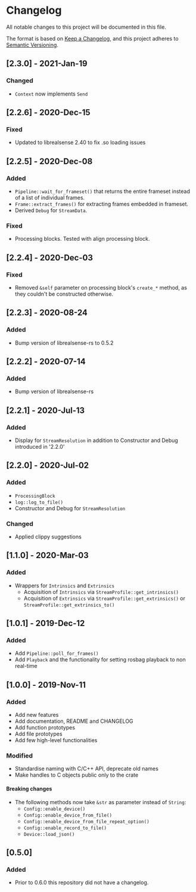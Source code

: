 # Changelog
All notable changes to this project will be documented in this file.

The format is based on [Keep a Changelog](https://keepachangelog.com/en/1.0.0/),
and this project adheres to [Semantic Versioning](https://semver.org/spec/v2.0.0.html).

## [2.3.0] - 2021-Jan-19

### Changed

- `Context` now implements `Send`

## [2.2.6] - 2020-Dec-15

### Fixed

- Updated to librealsense 2.40 to fix .so loading issues

## [2.2.5] - 2020-Dec-08

### Added

- `Pipeline::wait_for_frameset()` that returns the entire frameset instead of a list of individual frames.
- `Frame::extract_frames()` for extracting frames embedded in frameset.
- Derived `Debug` for `StreamData`.

### Fixed

- Processing blocks. Tested with align processing block.

## [2.2.4] - 2020-Dec-03

### Fixed

- Removed `&self` parameter on processing block's `create_*` method, as they couldn't be constructed otherwise.

## [2.2.3] - 2020-08-24
### Added
- Bump version of librealsense-rs to 0.5.2

## [2.2.2] - 2020-07-14
### Added
- Bump version of librealsense-rs

## [2.2.1] - 2020-Jul-13
### Added
- Display for `StreamResolution` in addition to Constructor and Debug introduced in '2.2.0'

## [2.2.0] - 2020-Jul-02
### Added
- `ProcessingBlock`
- `log::log_to_file()`
- Constructor and Debug for `StreamResolution`

### Changed
- Applied clippy suggestions

## [1.1.0] - 2020-Mar-03
### Added
- Wrappers for `Intrinsics` and `Extrinsics`
  - Acquisition of `Intrinsics` via `StreamProfile::get_intrinsics()`
  - Acquisition of `Extrinsics` via `StreamProfile::get_extrinsics()` or `StreamProfile::get_extrinsics_to()`

## [1.0.1] - 2019-Dec-12
### Added
- Add `Pipeline::poll_for_frames()`
- Add `Playback` and the functionality for setting rosbag playback to non real-time

## [1.0.0] - 2019-Nov-11
### Added
- Add new features
- Add documentation, README and CHANGELOG
- Add function prototypes
- Add file prototypes
- Add few high-level functionalities
### Modified
- Standardise naming with C/C++ API, deprecate old names
- Make handles to C objects public only to the crate
#### Breaking changes
- The following methods now take `&str` as parameter instead of `String`:
  - `Config::enable_device()`
  - `Config::enable_device_from_file()`
  - `Config::enable_device_from_file_repeat_option()`
  - `Config::enable_record_to_file()`
  - `Device::load_json()`


## [0.5.0]
### Added
- Prior to 0.6.0 this repository did not have a changelog.
